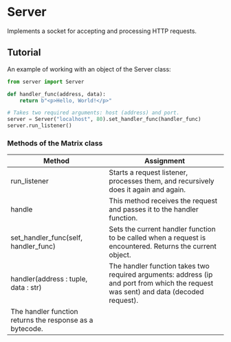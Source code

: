 # Server

Implements a socket for accepting and processing HTTP requests.

## Tutorial

An example of working with an object of the Server class:

```python
from server import Server

def handler_func(address, data):
    return b"<p>Hello, World!</p>"

# Takes two required arguments: host (address) and port.
server = Server("localhost", 80).set_handler_func(handler_func)
server.run_listener()
```

### Methods of the Matrix class

| Method | Assignment |
| - | - |
| run_listener | Starts a request listener, processes them, and recursively does it again and again. |
| handle | This method receives the request and passes it to the handler function.  |
| set_handler_func(self, handler_func) | Sets the current handler function to be called when a request is encountered. Returns the current object.  |
| handler(address : tuple, data : str) | The handler function takes two required arguments: address (ip and port from which the request was sent) and data (decoded request).
            The handler function returns the response as a bytecode. |
